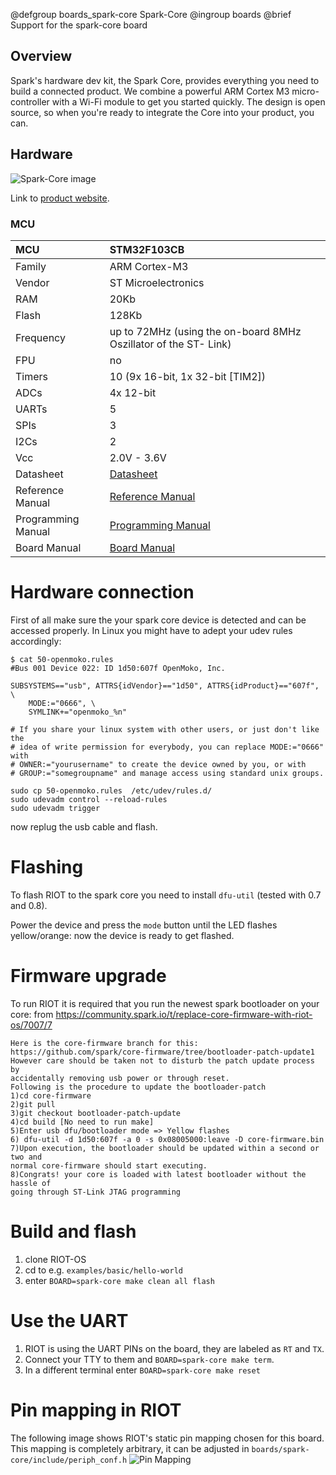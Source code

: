 @defgroup   boards_spark-core Spark-Core
@ingroup    boards
@brief      Support for the spark-core board

## Overview

Spark's hardware dev kit, the Spark Core, provides everything you need to
build a connected product. We combine a powerful ARM Cortex M3 micro-controller
with a Wi-Fi module to get you started quickly. The design is open source, so
when you're ready to integrate the Core into your product, you can.

## Hardware

![Spark-Core image](https://raw.githubusercontent.com/wiki/RIOT-OS/RIOT/images/spark-core.jpg)

Link to [product website](http://docs.spark.io/hardware/).

### MCU
| MCU        | STM32F103CB       |
|:------------- |:--------------------- |
| Family | ARM Cortex-M3     |
| Vendor | ST Microelectronics   |
| RAM        | 20Kb  |
| Flash      | 128Kb             |
| Frequency  | up to 72MHz (using the on-board 8MHz Oszillator of the ST- Link) |
| FPU        | no                |
| Timers | 10 (9x 16-bit, 1x 32-bit [TIM2])  |
| ADCs       | 4x 12-bit         |
| UARTs      | 5                 |
| SPIs       | 3                 |
| I2Cs       | 2                 |
| Vcc        | 2.0V - 3.6V           |
| Datasheet  | [Datasheet](https://github.com/spark/core/blob/master/Datasheets/ST_STM32F103CB.pdf) |
| Reference Manual | [Reference Manual](xxx) |
| Programming Manual | [Programming Manual](xxx) |
| Board Manual   | [Board Manual](http://docs.spark.io/hardware/)|

# Hardware connection

First of all make sure the your spark core device is detected and can be
accessed properly. In Linux you might have to adept your udev rules accordingly:

```
$ cat 50-openmoko.rules
#Bus 001 Device 022: ID 1d50:607f OpenMoko, Inc.

SUBSYSTEMS=="usb", ATTRS{idVendor}=="1d50", ATTRS{idProduct}=="607f", \
    MODE:="0666", \
    SYMLINK+="openmoko_%n"

# If you share your linux system with other users, or just don't like the
# idea of write permission for everybody, you can replace MODE:="0666" with
# OWNER:="yourusername" to create the device owned by you, or with
# GROUP:="somegroupname" and manage access using standard unix groups.

sudo cp 50-openmoko.rules  /etc/udev/rules.d/
sudo udevadm control --reload-rules
sudo udevadm trigger
```

now replug the usb cable and flash.

# Flashing

To flash RIOT to the spark core you need to install `dfu-util` (tested with
0.7 and 0.8).

Power the device and press the `mode` button until the LED flashes
yellow/orange: now the device is ready to get flashed.

# Firmware upgrade

To run RIOT it is required that you run the newest spark bootloader on your
core:
from https://community.spark.io/t/replace-core-firmware-with-riot-os/7007/7

```
Here is the core-firmware branch for this:
https://github.com/spark/core-firmware/tree/bootloader-patch-update1
However care should be taken not to disturb the patch update process by
accidentally removing usb power or through reset.
Following is the procedure to update the bootloader-patch
1)cd core-firmware
2)git pull
3)git checkout bootloader-patch-update
4)cd build [No need to run make]
5)Enter usb dfu/bootloader mode => Yellow flashes
6) dfu-util -d 1d50:607f -a 0 -s 0x08005000:leave -D core-firmware.bin
7)Upon execution, the bootloader should be updated within a second or two and
normal core-firmware should start executing.
8)Congrats! your core is loaded with latest bootloader without the hassle of
going through ST-Link JTAG programming
```

Build and flash
===============

1. clone RIOT-OS
2. cd to e.g. `examples/basic/hello-world`
3. enter `BOARD=spark-core make clean all flash`

Use the UART
============

1. RIOT is using the UART PINs on the board, they are labeled as `RT` and
`TX`.
2. Connect your TTY to them and `BOARD=spark-core make term`.
3. In a different terminal enter `BOARD=spark-core make reset`

Pin mapping in RIOT
===================

The following image shows RIOT's static pin mapping chosen for this board.
This mapping is completely arbitrary, it can be adjusted in
`boards/spark-core/include/periph_conf.h`
![Pin Mapping](http://docs.spark.io/assets/images/spark-pinout.png)

